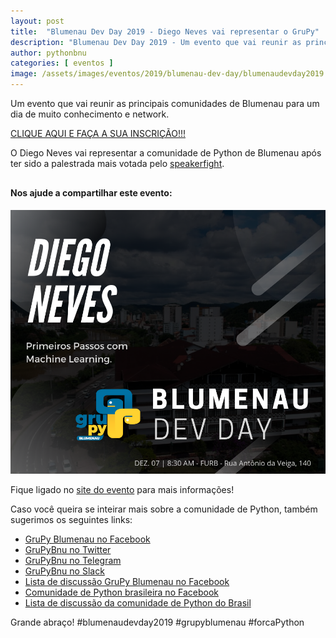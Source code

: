```yaml
---
layout: post
title:  "Blumenau Dev Day 2019 - Diego Neves vai representar o GruPy"
description: "Blumenau Dev Day 2019 - Um evento que vai reunir as principais comunidades de Blumenau para um dia de muito conhecimento e network."
author: pythonbnu
categories: [ eventos ]
image: /assets/images/eventos/2019/blumenau-dev-day/blumenaudevday2019.png
---
```


Um evento que vai reunir as principais comunidades de Blumenau para um dia de muito conhecimento e network.

[CLIQUE AQUI E FAÇA A SUA INSCRIÇÃO!!!](https://www.sympla.com.br/blumenau-dev-day-2019__715489)

O Diego Neves vai representar a comunidade de Python de Blumenau após ter sido a palestrada mais votada pelo [speakerfight](https://speakerfight.com/events/submissao-de-palestra-sobre-python-para-o-blumenau-dev-day-2019/).

<h4 style="margin-top: 30px;">Nos ajude a compartilhar este evento:</h4>

<img src="/assets/images/eventos/2019/blumenau-dev-day/diego-blumenaudevday2019.png" alt="Participantes do Python nas Empresas - Edição Linx"/>

Fique ligado no [site do evento](http://www.hackerspaceblumenau.org/blumenau-dev-day/) para mais informações!

Caso você queira se inteirar mais sobre a comunidade de Python, também sugerimos os seguintes links:

<ul>
    <li><a href="https://www.facebook.com/pythonbnu/">GruPy Blumenau no Facebook</a></li>
    <li><a href="https://twitter.com/pythonbnu">GruPyBnu no Twitter</a></li>
    <li><a href="https://telegram.me/GruPyBnu">GruPyBnu no Telegram</a></li>
    <li><a href="https://hackerspaceblumenau.slack.com/messages/C6U70HXK4">GruPyBnu no Slack</a></li>
    <li><a href="https://www.facebook.com/groups/185266825299444/">Lista de discussão GruPy Blumenau no Facebook</a></li>
    <li><a href="https://www.facebook.com/groups/python.brasil/">Comunidade de Python brasileira no Facebook</a></li>
    <li><a href="https://groups.google.com/forum/#!forum/python-brasil">Lista de discussão da comunidade de Python do Brasil</a></li>
</ul>

Grande abraço!
#blumenaudevday2019 #grupyblumenau  #forcaPython